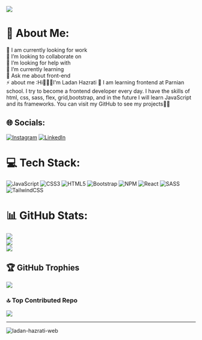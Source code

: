 ![](https://github.com/moeinparvizi/moeinparvizi/assets/119695832/af3a344b-03fc-4ba8-99d0-c8e65a8ee357)



# 💫 About Me:

🔭 I am currently looking for work<br>👯 I’m looking to collaborate on<br>🤝 I’m looking for help with<br>🌱 I’m currently learning<br>💬 Ask me about front-end<br>⚡ about me :Hi🙋🏻‍♀️I'm Ladan Hazrati 🥰  I am learning frontend at Parnian school. I try to become a frontend developer every day. I have the skills of html, css, sass, flex, grid,bootstrap, and in the future I will learn JavaScript and its frameworks. You can visit my GitHub to see my projects👩‍💻


## 🌐 Socials:
[![Instagram](https://img.shields.io/badge/Instagram-%23E4405F.svg?logo=Instagram&logoColor=white)](https://instagram.com/https://instagram.com/ladan_hazrati_web) [![LinkedIn](https://img.shields.io/badge/LinkedIn-%230077B5.svg?logo=linkedin&logoColor=white)](https://www.linkedin.com/in/ladan-hazrati-web/) 

# 💻 Tech Stack:
![JavaScript](https://img.shields.io/badge/javascript-%23323330.svg?style=for-the-badge&logo=javascript&logoColor=%23F7DF1E) ![CSS3](https://img.shields.io/badge/css3-%231572B6.svg?style=for-the-badge&logo=css3&logoColor=white) ![HTML5](https://img.shields.io/badge/html5-%23E34F26.svg?style=for-the-badge&logo=html5&logoColor=white) ![Bootstrap](https://img.shields.io/badge/bootstrap-%23563D7C.svg?style=for-the-badge&logo=bootstrap&logoColor=white) ![NPM](https://img.shields.io/badge/NPM-%23000000.svg?style=for-the-badge&logo=npm&logoColor=white) ![React](https://img.shields.io/badge/react-%2320232a.svg?style=for-the-badge&logo=react&logoColor=%2361DAFB) ![SASS](https://img.shields.io/badge/SASS-hotpink.svg?style=for-the-badge&logo=SASS&logoColor=white) ![TailwindCSS](https://img.shields.io/badge/tailwindcss-%2338B2AC.svg?style=for-the-badge&logo=tailwind-css&logoColor=white) 
# 📊 GitHub Stats:
![](https://github-readme-stats.vercel.app/api?username=ladan-hazrati-web&theme=dracula&hide_border=false&include_all_commits=true&count_private=true)<br/>
![](https://github-readme-streak-stats.herokuapp.com/?user=ladan-hazrati-web&theme=dracula&hide_border=false)<br/>
![](https://github-readme-stats.vercel.app/api/top-langs/?username=ladan-hazrati-web&theme=dracula&hide_border=false&include_all_commits=true&count_private=true&layout=compact)

## 🏆 GitHub Trophies
![](https://github-profile-trophy.vercel.app/?username=ladan-hazrati-web&theme=dracula&no-frame=false&no-bg=false&margin-w=4)

### 🔝 Top Contributed Repo
![](https://github-contributor-stats.vercel.app/api?username=ladan-hazrati-web&limit=5&theme=dracula&combine_all_yearly_contributions=true)

---


<p align="left"> <img src="https://komarev.com/ghpvc/?username=ladan-hazrati-web&label=Profile%20views&color=0e75b6&style=flat" alt="ladan-hazrati-web" /> </p>
<!-- Proudly created with GPRM ( https://gprm.itsvg.in ) -->
